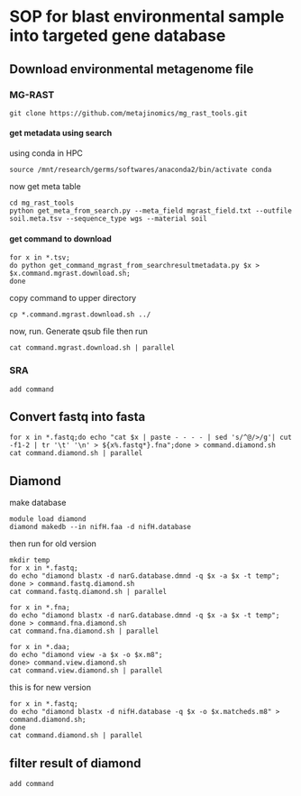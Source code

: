 # SOP for blast environmental sample into targeted gene database


## Download environmental metagenome file
### MG-RAST
```
git clone https://github.com/metajinomics/mg_rast_tools.git
```
#### get metadata using search
using conda in HPC
```
source /mnt/research/germs/softwares/anaconda2/bin/activate conda
```
now get meta table
```
cd mg_rast_tools
python get_meta_from_search.py --meta_field mgrast_field.txt --outfile soil.meta.tsv --sequence_type wgs --material soil
```
#### get command to download
```
for x in *.tsv;
do python get_command_mgrast_from_searchresultmetadata.py $x > $x.command.mgrast.download.sh;
done
```

copy command to upper directory
```
cp *.command.mgrast.download.sh ../
```

now, run. Generate qsub file then run
```
cat command.mgrast.download.sh | parallel
```


### SRA
```
add command
```

## Convert fastq into fasta
```
for x in *.fastq;do echo "cat $x | paste - - - - | sed 's/^@/>/g'| cut -f1-2 | tr '\t' '\n' > ${x%.fastq*}.fna";done > command.diamond.sh
cat command.diamond.sh | parallel
```

## Diamond
make database
```
module load diamond
diamond makedb --in nifH.faa -d nifH.database
```
then run
for old version
```
mkdir temp
for x in *.fastq;
do echo "diamond blastx -d narG.database.dmnd -q $x -a $x -t temp";
done > command.fastq.diamond.sh
cat command.fastq.diamond.sh | parallel

for x in *.fna;
do echo "diamond blastx -d narG.database.dmnd -q $x -a $x -t temp";
done > command.fna.diamond.sh
cat command.fna.diamond.sh | parallel

for x in *.daa;
do echo "diamond view -a $x -o $x.m8";
done> command.view.diamond.sh
cat command.view.diamond.sh | parallel

```
this is for new version
```
for x in *.fastq;
do echo "diamond blastx -d nifH.database -q $x -o $x.matcheds.m8" > command.diamond.sh;
done
cat command.diamond.sh | parallel
```


## filter result of diamond
```
add command
```
